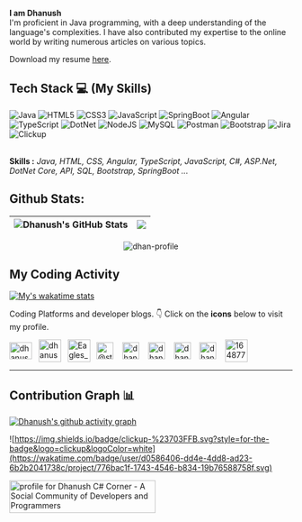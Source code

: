 <b>I am Dhanush </b> <br>
I'm proficient in Java programming, with a deep understanding of the language's complexities. I have also contributed my expertise to the online world by writing numerous articles on various topics.

<p>Download my resume <a href="https://dhanush-resume.tiiny.site">here</a>.</p>

## Tech Stack :computer: (My Skills)
![Java](https://img.shields.io/badge/java-%23ED8B00.svg?style=for-the-badge&logo=java&logoColor=white) 
![HTML5](https://img.shields.io/badge/html5-%23E34F26.svg?style=for-the-badge&logo=html5&logoColor=white)
![CSS3](https://img.shields.io/badge/css3-%231572B6.svg?style=for-the-badge&logo=css3&logoColor=white) 
![JavaScript](https://img.shields.io/badge/javascript-%23323330.svg?style=for-the-badge&logo=javascript&logoColor=%23F7DF1E) 
![SpringBoot](https://img.shields.io/badge/springboot-6DAF0F?style=for-the-badge&logo=springboot&logoColor=white)
![Angular](https://img.shields.io/badge/angular-%23E64F16.svg?style=for-the-badge&logo=angular&logoColor=white)
![TypeScript](https://img.shields.io/badge/typescript-%23007ACC.svg?style=for-the-badge&logo=typescript&logoColor=white) 
![DotNet](https://img.shields.io/badge/dotnet-%235A0FDF.svg?style=for-the-badge&logo=dotnet&logoColor=white) 
![NodeJS](https://img.shields.io/badge/node.js-6DA55F?style=for-the-badge&logo=node.js&logoColor=white)
![MySQL](https://img.shields.io/badge/mysql-%2300f.svg?style=for-the-badge&logo=mysql&logoColor=white)
![Postman](https://img.shields.io/badge/Postman-FF6C37?style=for-the-badge&logo=postman&logoColor=white)
![Bootstrap](https://img.shields.io/badge/bootstrap-%23563D7C.svg?style=for-the-badge&logo=bootstrap&logoColor=white)
![Jira](https://img.shields.io/badge/jira-%230A0FFF.svg?style=for-the-badge&logo=jira&logoColor=white)
![Clickup](https://img.shields.io/badge/clickup-%23703FFB.svg?style=for-the-badge&logo=clickup&logoColor=white)

<br>
<b>Skills :</b>
<i>Java, HTML, CSS, Angular, TypeScript, JavaScript, C#, ASP.Net, DotNet Core, API, SQL, Bootstrap, SpringBoot ...</i>

## Github Stats:
| <img align="center" src="https://github-readme-stats.vercel.app/api?username=dhan-profile&show_icons=true&include_all_commits=true&theme=algolia&hide_border=true&hide=issues" alt="Dhanush's GitHub Stats" /> | <img align="center" src="https://github-readme-stats.vercel.app/api/top-langs/?username=dhan-profile&layout=compact&theme=algolia&hide_border=true" /> |
| ------------- | ------------- |

<p align="center"><img src="https://komarev.com/ghpvc/?username=dhan-profile&label=Profile%20views&color=0e75b6&style=flat" alt="dhan-profile"/></p>

## My Coding Activity
<a href="https://wakatime.com/@dhanush" target="_blank">
  <img src="https://github-readme-stats.vercel.app/api/wakatime?username=dhanush&layout=compact&theme=neon" alt="My's wakatime stats">
</a>

<!--START_SECTION:waka-->

<!--END_SECTION:waka-->

Coding Platforms and developer blogs. 👇 Click on the **icons** below to visit my profile.

<a href="https://www.hackerrank.com/dhanushkrish45" target="_blank"><img align="center" src="https://raw.githubusercontent.com/rahuldkjain/github-profile-readme-generator/master/src/images/icons/Social/hackerrank.svg" alt="dhanushkrish45" height="30" width="40" /></a>
&nbsp;
<a href="https://dev.to/dhanush9952" target="_blank"><img align="center" src="https://cdn-icons-png.freepik.com/512/5969/5969113.png" alt="dhanush9952" height="40" width="40" /></a>
&nbsp;
<a href="https://leetcode.com/Eagles_Warrior/" target="_blank"><img align="center" src="https://upload.wikimedia.org/wikipedia/commons/1/19/LeetCode_logo_black.png" alt="Eagles_Warrior" height="40" width="40" /></a>
&nbsp;
<a href="https://medium.com/@storybydhanush" target="_blank"><img align="center" src="https://cdn-icons-png.flaticon.com/512/5968/5968906.png" alt="@storybydhanush" height="30" width="30" /></a>
&nbsp;&nbsp;
<a href="https://unstop.com/u/dhanushprofile" target="_blank"><img align="center" src="https://d8it4huxumps7.cloudfront.net/uploads/images/unstop/branding-guidelines/icon/unstop-icon-800x800.png" alt="dhanushprofile" height="30" width="30" /></a>
&nbsp;&nbsp;
<a href="https://www.hackerearth.com/@dhanushkrish45" target="_blank"><img align="center" src="https://upload.wikimedia.org/wikipedia/commons/e/e8/HackerEarth_logo.png" alt="dhanushprofile" height="30" width="30" /></a>
&nbsp;&nbsp;
<a href="https://dhanushprofile.hashnode.dev/" target="_blank"><img align="center" src="https://www.svgrepo.com/show/353859/hashnode-icon.svg" alt="dhanushprofile" height="30" width="30" /></a>
&nbsp;&nbsp;
<a href="https://www.codewars.com/users/dhan-pro" target="_blank"><img align="center" src="https://wsq-coder.github.io/CodeWars_codes/files/logo.61192cf7.svg" alt="dhanushprofile" height="30" width="30" /></a>
&nbsp;&nbsp;
<a href="https://stackoverflow.com/users/16487734/dhanush?tab=profile" target="_blank"><img align="center" src="https://upload.wikimedia.org/wikipedia/commons/thumb/e/ef/Stack_Overflow_icon.svg/768px-Stack_Overflow_icon.svg.png" alt="16487734" height="40" width="40" /></a>
&nbsp;
<hr>

## Contribution Graph 📊

[![Dhanush's github activity graph](https://github-readme-activity-graph.vercel.app/graph?username=dhan-profile&theme=high-contrast)](https://github.com/dhan-profile/github-readme-activity-graph)

![https://img.shields.io/badge/clickup-%23703FFB.svg?style=for-the-badge&logo=clickup&logoColor=white](https://wakatime.com/badge/user/d0586406-dd4e-4dd8-ad23-6b2b2041738c/project/776bac1f-1743-4546-b834-19b76588758f.svg)

<a href="https://www.c-sharpcorner.com/members/dhanush-krishnan">
<img src="https://www.c-sharpcorner.com/members/dhanush-krishnan/flair.png" width="260" height="58" alt="profile for Dhanush C# Corner - A Social Community of Developers and Programmers" title="profile for Dhanush at C# Corner - A Social Community of Developers and Programmers" />
</a>
